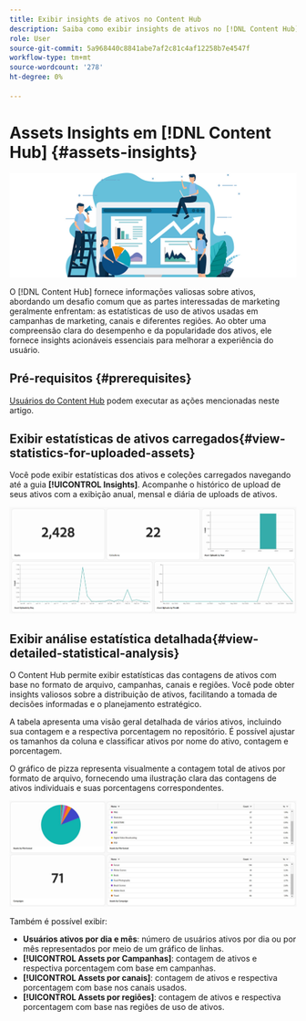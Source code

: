 ```yaml
---
title: Exibir insights de ativos no Content Hub
description: Saiba como exibir insights de ativos no [!DNL Content Hub]
role: User
source-git-commit: 5a968440c8841abe7af2c81c4af12258b7e4547f
workflow-type: tm+mt
source-wordcount: '278'
ht-degree: 0%

---
```


# Assets Insights em [!DNL Content Hub] {#assets-insights}

![Insights do Assets](assets/asset-insights-banner.jpg)

O [!DNL Content Hub] fornece informações valiosas sobre ativos, abordando um desafio comum que as partes interessadas de marketing geralmente enfrentam: as estatísticas de uso de ativos usadas em campanhas de marketing, canais e diferentes regiões. Ao obter uma compreensão clara do desempenho e da popularidade dos ativos, ele fornece insights acionáveis essenciais para melhorar a experiência do usuário.

## Pré-requisitos {#prerequisites}

[Usuários do Content Hub](deploy-content-hub.md#onboard-content-hub-users) podem executar as ações mencionadas neste artigo.

## Exibir estatísticas de ativos carregados{#view-statistics-for-uploaded-assets}

Você pode exibir estatísticas dos ativos e coleções carregados navegando até a guia **[!UICONTROL Insights]**. Acompanhe o histórico de upload de seus ativos com a exibição anual, mensal e diária de uploads de ativos.

![Carregar estatísticas de ativos](assets/assets-insights.jpg)

<!-- You can track the upload history of your assets over the past 30 days or gain a more comprehensive view with data spanning the last 12 months. This feature enables you to evaluate the upload count of assets.  -->

<!-- Go to the **[!UICONTROL [!DNL Insights]]** tab.

2. Select the desired time frame to view the statistics; you can opt for either last 30 days or last 12 months.

Data for the selected time frame is displayed, including the upload count for the specified duration. -->

## Exibir análise estatística detalhada{#view-detailed-statistical-analysis}

O Content Hub permite exibir estatísticas das contagens de ativos com base no formato de arquivo, campanhas, canais e regiões. Você pode obter insights valiosos sobre a distribuição de ativos, facilitando a tomada de decisões informadas e o planejamento estratégico.

A tabela apresenta uma visão geral detalhada de vários ativos, incluindo sua contagem e a respectiva porcentagem no repositório. É possível ajustar os tamanhos da coluna e classificar ativos por nome do ativo, contagem e porcentagem.

O gráfico de pizza representa visualmente a contagem total de ativos por formato de arquivo, fornecendo uma ilustração clara das contagens de ativos individuais e suas porcentagens correspondentes.

![Contagem de ativos por estatísticas de tipo de ativo](assets/insights-categorial-view.jpg)

Também é possível exibir:

* **Usuários ativos por dia e mês**: número de usuários ativos por dia ou por mês representados por meio de um gráfico de linhas.
* **[!UICONTROL Assets por Campanhas]**: contagem de ativos e respectiva porcentagem com base em campanhas.
* **[!UICONTROL Assets por canais]**: contagem de ativos e respectiva porcentagem com base nos canais usados.
* **[!UICONTROL Assets por regiões]**: contagem de ativos e respectiva porcentagem com base nas regiões de uso de ativos.

